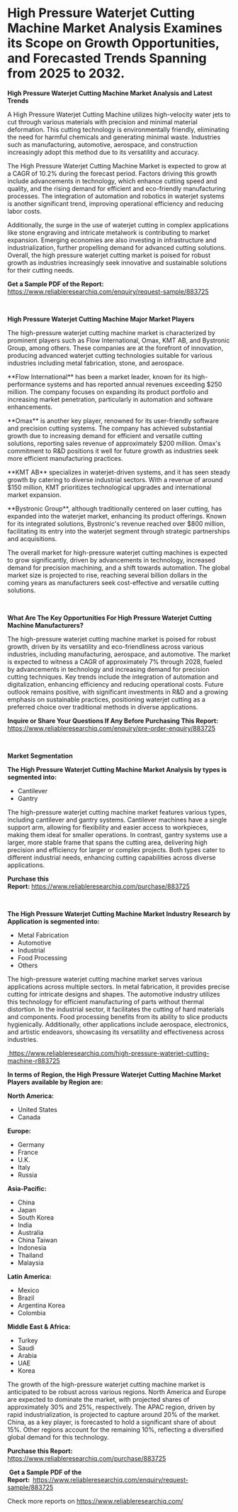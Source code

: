 <p><h1>High Pressure Waterjet Cutting Machine Market Analysis Examines its Scope on Growth Opportunities, and Forecasted Trends Spanning from 2025 to 2032.</h1></p><p><strong>High Pressure Waterjet Cutting Machine Market Analysis and Latest Trends</strong></p>
<p><p>A High Pressure Waterjet Cutting Machine utilizes high-velocity water jets to cut through various materials with precision and minimal material deformation. This cutting technology is environmentally friendly, eliminating the need for harmful chemicals and generating minimal waste. Industries such as manufacturing, automotive, aerospace, and construction increasingly adopt this method due to its versatility and accuracy.</p><p>The High Pressure Waterjet Cutting Machine Market is expected to grow at a CAGR of 10.2% during the forecast period. Factors driving this growth include advancements in technology, which enhance cutting speed and quality, and the rising demand for efficient and eco-friendly manufacturing processes. The integration of automation and robotics in waterjet systems is another significant trend, improving operational efficiency and reducing labor costs.</p><p>Additionally, the surge in the use of waterjet cutting in complex applications like stone engraving and intricate metalwork is contributing to market expansion. Emerging economies are also investing in infrastructure and industrialization, further propelling demand for advanced cutting solutions. Overall, the high pressure waterjet cutting market is poised for robust growth as industries increasingly seek innovative and sustainable solutions for their cutting needs.</p></p>
<p><strong>Get a Sample PDF of the Report:&nbsp;</strong> <a href="https://www.reliableresearchiq.com/enquiry/request-sample/883725?utm_campaign=1834&utm_medium=2&utm_source=Github&utm_content=ia&utm_term=24022025&utm_id=high-pressure-waterjet-cutting-machine">https://www.reliableresearchiq.com/enquiry/request-sample/883725</a></p>
<p>&nbsp;</p>
<p><strong>High Pressure Waterjet Cutting Machine Major Market Players</strong></p>
<p><p>The high-pressure waterjet cutting machine market is characterized by prominent players such as Flow International, Omax, KMT AB, and Bystronic Group, among others. These companies are at the forefront of innovation, producing advanced waterjet cutting technologies suitable for various industries including metal fabrication, stone, and aerospace.</p><p>**Flow International** has been a market leader, known for its high-performance systems and has reported annual revenues exceeding $250 million. The company focuses on expanding its product portfolio and increasing market penetration, particularly in automation and software enhancements.</p><p>**Omax** is another key player, renowned for its user-friendly software and precision cutting systems. The company has achieved substantial growth due to increasing demand for efficient and versatile cutting solutions, reporting sales revenue of approximately $200 million. Omax's commitment to R&D positions it well for future growth as industries seek more efficient manufacturing practices.</p><p>**KMT AB** specializes in waterjet-driven systems, and it has seen steady growth by catering to diverse industrial sectors. With a revenue of around $150 million, KMT prioritizes technological upgrades and international market expansion.</p><p>**Bystronic Group**, although traditionally centered on laser cutting, has expanded into the waterjet market, enhancing its product offerings. Known for its integrated solutions, Bystronic's revenue reached over $800 million, facilitating its entry into the waterjet segment through strategic partnerships and acquisitions.</p><p>The overall market for high-pressure waterjet cutting machines is expected to grow significantly, driven by advancements in technology, increased demand for precision machining, and a shift towards automation. The global market size is projected to rise, reaching several billion dollars in the coming years as manufacturers seek cost-effective and versatile cutting solutions.</p></p>
<p>&nbsp;</p>
<p><strong>What Are The Key Opportunities For High Pressure Waterjet Cutting Machine Manufacturers?</strong></p>
<p><p>The high-pressure waterjet cutting machine market is poised for robust growth, driven by its versatility and eco-friendliness across various industries, including manufacturing, aerospace, and automotive. The market is expected to witness a CAGR of approximately 7% through 2028, fueled by advancements in technology and increasing demand for precision cutting techniques. Key trends include the integration of automation and digitalization, enhancing efficiency and reducing operational costs. Future outlook remains positive, with significant investments in R&D and a growing emphasis on sustainable practices, positioning waterjet cutting as a preferred choice over traditional methods in diverse applications.</p></p>
<p><strong>Inquire or Share Your Questions If Any Before Purchasing This Report:</strong> <a href="https://www.reliableresearchiq.com/enquiry/pre-order-enquiry/883725?utm_campaign=1834&utm_medium=2&utm_source=Github&utm_content=ia&utm_term=24022025&utm_id=high-pressure-waterjet-cutting-machine">https://www.reliableresearchiq.com/enquiry/pre-order-enquiry/883725</a></p>
<p>&nbsp;</p>
<p><strong>Market Segmentation</strong></p>
<p><strong>The High Pressure Waterjet Cutting Machine Market Analysis by types is segmented into:</strong></p>
<p><ul><li>Cantilever</li><li>Gantry</li></ul></p>
<p><p>The high-pressure waterjet cutting machine market features various types, including cantilever and gantry systems. Cantilever machines have a single support arm, allowing for flexibility and easier access to workpieces, making them ideal for smaller operations. In contrast, gantry systems use a larger, more stable frame that spans the cutting area, delivering high precision and efficiency for larger or complex projects. Both types cater to different industrial needs, enhancing cutting capabilities across diverse applications.</p></p>
<p><strong>Purchase this Report:&nbsp;</strong><a href="https://www.reliableresearchiq.com/purchase/883725?utm_campaign=1834&utm_medium=2&utm_source=Github&utm_content=ia&utm_term=24022025&utm_id=high-pressure-waterjet-cutting-machine">https://www.reliableresearchiq.com/purchase/883725</a></p>
<p>&nbsp;</p>
<p><strong>The High Pressure Waterjet Cutting Machine Market Industry Research by Application is segmented into:</strong></p>
<p><ul><li>Metal Fabrication</li><li>Automotive</li><li>Industrial</li><li>Food Processing</li><li>Others</li></ul></p>
<p><p>The high-pressure waterjet cutting machine market serves various applications across multiple sectors. In metal fabrication, it provides precise cutting for intricate designs and shapes. The automotive industry utilizes this technology for efficient manufacturing of parts without thermal distortion. In the industrial sector, it facilitates the cutting of hard materials and components. Food processing benefits from its ability to slice products hygienically. Additionally, other applications include aerospace, electronics, and artistic endeavors, showcasing its versatility and effectiveness across industries.</p></p>
<p><a href="https://www.reliableresearchiq.com/high-pressure-waterjet-cutting-machine-r883725?utm_campaign=1834&utm_medium=2&utm_source=Github&utm_content=ia&utm_term=24022025&utm_id=high-pressure-waterjet-cutting-machine">&nbsp;https://www.reliableresearchiq.com/high-pressure-waterjet-cutting-machine-r883725</a></p>
<p><strong>In terms of Region, the High Pressure Waterjet Cutting Machine Market Players available by Region are:</strong></p>
<p>
    <p> <strong> North America: </strong>
        <ul>
            <li>United States</li>
            <li>Canada</li>
        </ul>
        </p> 
    <p> <strong> Europe: </strong>
        <ul>
            <li>Germany</li>
            <li>France</li>
            <li>U.K.</li>
            <li>Italy</li>
            <li>Russia</li>
        </ul>
        </p> 
    <p> <strong> Asia-Pacific: </strong>
        <ul>
            <li>China</li>
            <li>Japan</li>
            <li>South Korea</li>
            <li>India</li>
            <li>Australia</li>
            <li>China Taiwan</li>
            <li>Indonesia</li>
            <li>Thailand</li>
            <li>Malaysia</li>
        </ul>
        </p> 
    <p> <strong> Latin America: </strong>
        <ul>
            <li>Mexico</li>
            <li>Brazil</li>
            <li>Argentina Korea</li>
            <li>Colombia</li>
        </ul>
        </p> 
    <p> <strong> Middle East & Africa: </strong>
        <ul>
            <li>Turkey</li>
            <li>Saudi</li>
            <li>Arabia</li>
            <li>UAE</li>
            <li>Korea</li>
        </ul>
    </p>
    </p>
<p><p>The growth of the high-pressure waterjet cutting machine market is anticipated to be robust across various regions. North America and Europe are expected to dominate the market, with projected shares of approximately 30% and 25%, respectively. The APAC region, driven by rapid industrialization, is projected to capture around 20% of the market. China, as a key player, is forecasted to hold a significant share of about 15%. Other regions account for the remaining 10%, reflecting a diversified global demand for this technology.</p></p>
<p><strong>Purchase this Report: </strong><a href="https://www.reliableresearchiq.com/purchase/883725?utm_campaign=1834&utm_medium=2&utm_source=Github&utm_content=ia&utm_term=24022025&utm_id=high-pressure-waterjet-cutting-machine">https://www.reliableresearchiq.com/purchase/883725</a></p>
<p>&nbsp;<strong>Get a Sample PDF of the Report:&nbsp;&nbsp;</strong><a href="https://www.reliableresearchiq.com/enquiry/request-sample/883725?utm_campaign=1834&utm_medium=2&utm_source=Github&utm_content=ia&utm_term=24022025&utm_id=high-pressure-waterjet-cutting-machine">https://www.reliableresearchiq.com/enquiry/request-sample/883725</a></p>
<p><strong></strong></p>
<p>Check more reports on <a href="https://www.reliableresearchiq.com/?utm_campaign=1834&utm_medium=2&utm_source=Github&utm_content=ia&utm_term=24022025&utm_id=high-pressure-waterjet-cutting-machine">https://www.reliableresearchiq.com/</a></p>